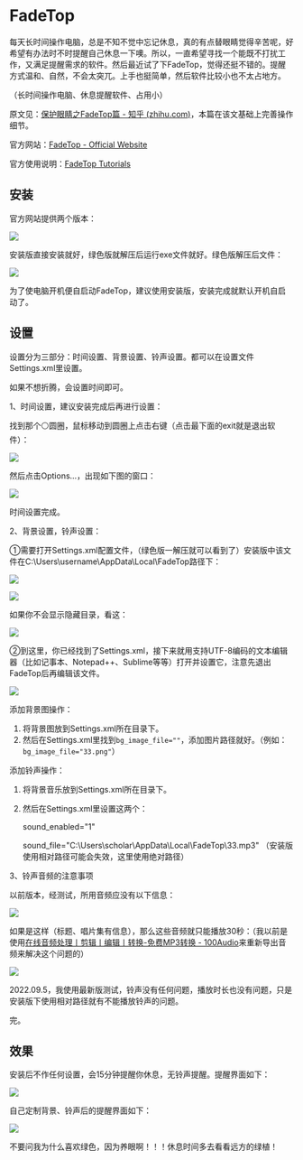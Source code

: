 # FadeTop

每天长时间操作电脑，总是不知不觉中忘记休息，真的有点替眼睛觉得辛苦呢，好希望有办法时不时提醒自己休息一下噢。所以，一直希望寻找一个能既不打扰工作，又满足提醒需求的软件。然后最近试了下FadeTop，觉得还挺不错的。提醒方式温和、自然，不会太突兀。上手也挺简单，然后软件比较小也不太占地方。

（长时间操作电脑、休息提醒软件、占用小）

原文见：[保护眼睛之FadeTop篇 - 知乎 (zhihu.com)](https://zhuanlan.zhihu.com/p/23327525)，本篇在该文基础上完善操作细节。

官方网站：[FadeTop - Official Website](http://www.fadetop.com/)

官方使用说明：[FadeTop Tutorials](http://www.fadetop.com/tutorials.html)

## 安装

官方网站提供两个版本：

![](img/1.installer.png)

安装版直接安装就好，绿色版就解压后运行exe文件就好。绿色版解压后文件：

![](img/2.安装.png)

为了使电脑开机便自启动FadeTop，建议使用安装版，安装完成就默认开机自启动了。

## 设置

设置分为三部分：时间设置、背景设置、铃声设置。都可以在设置文件Settings.xml里设置。

如果不想折腾，会设置时间即可。

1、时间设置，建议安装完成后再进行设置：

找到那个⚪圆圈，鼠标移动到圆圈上点击右键（点击最下面的exit就是退出软件）：

![](img/3.time.png)

然后点击Options...，出现如下图的窗口：

![](img/4.time.png)

时间设置完成。

2、背景设置，铃声设置：

①需要打开Settings.xml配置文件，（绿色版一解压就可以看到了）安装版中该文件在C:\Users\username\AppData\Local\FadeTop路径下：

![](img/5.sss.png)

![](img/5.setting.png)

如果你不会显示隐藏目录，看这：

![](img/6.show.png)

②到这里，你已经找到了Settings.xml，接下来就用支持UTF-8编码的文本编辑器（比如记事本、Notepad++、Sublime等等）打开并设置它，注意先退出FadeTop后再编辑该文件。

<img src="img/7.music.png"  />

添加背景图操作：

1. 将背景图放到Settings.xml所在目录下。
2. 然后在Settings.xml里找到`bg_image_file=""`，添加图片路径就好。（例如：`bg_image_file="33.png"`）

添加铃声操作：

1. 将背景音乐放到Settings.xml所在目录下。

2. 然后在Settings.xml里设置这两个：

   sound_enabled="1" 

   sound_file="C:\Users\scholar\AppData\Local\FadeTop\33.mp3"     （安装版使用相对路径可能会失效，这里使用绝对路径）

3、铃声音频的注意事项

以前版本，经测试，所用音频应没有以下信息：

![](img/8.o.png)

如果是这样（标题、唱片集有信息），那么这些音频就只能播放30秒：（我以前是使用[在线音频处理丨剪辑丨编辑丨转换-免费MP3转换 - 100Audio](https://100audio.com/sound/100audio_editor/)来重新导出音频来解决这个问题的）

![](img/9.m.png)

2022.09.5，我使用最新版测试，铃声没有任何问题，播放时长也没有问题，只是安装版下使用相对路径就有不能播放铃声的问题。

完。



## 效果

安装后不作任何设置，会15分钟提醒你休息，无铃声提醒。提醒界面如下：

![](img/11.jm.png)

自己定制背景、铃声后的提醒界面如下：

![](img/10.jm.png)

不要问我为什么喜欢绿色，因为养眼啊！！！休息时间多去看看远方的绿植！
